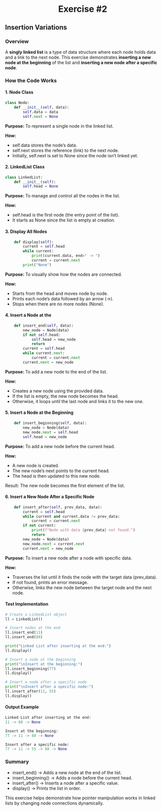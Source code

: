 <div align="center">

# Exercise #2

</div>

## Insertion Variations

### Overview

A **singly linked list** is a type of data structure where each node holds data and a link to the next node.
This exercise demonstrates **inserting a new node at the beginning** of the list and **inserting a new node after a specific node**.

### How the Code Works

#### 1. **Node Class**

```python
class Node:
    def __init__(self, data):
        self.data = data
        self.next = None
```

**Purpose:** To represent a single node in the linked list.

**How:**

- self.data stores the node’s data.
- self.next stores the reference (link) to the next node.
- Initially, self.next is set to None since the node isn’t linked yet.

#### 2. LinkedList Class

```python
class LinkedList:
    def __init__(self):
        self.head = None
```

**Purpose:** To manage and control all the nodes in the list.

**How:**

- self.head is the first node (the entry point of the list).
- It starts as None since the list is empty at creation.

#### 3. Display All Nodes

```python
    def display(self):
        current = self.head
        while current:
            print(current.data, end=" -> ")
            current = current.next
        print("None")
```
**Purpose:** To visually show how the nodes are connected.

**How:**

- Starts from the head and moves node by node.
- Prints each node’s data followed by an arrow (->).
- Stops when there are no more nodes (None).

#### 4. Insert a Node at the 

```python
    def insert_end(self, data):
        new_node = Node(data)
        if not self.head:
            self.head = new_node
            return
        current = self.head
        while current.next:
            current = current.next
        current.next = new_node
```

**Purpose:** To add a new node to the end of the list.

**How:**

- Creates a new node using the provided data.
- If the list is empty, the new node becomes the head.
- Otherwise, it loops until the last node and links it to the new one.

#### 5. Insert a Node at the Beginning

```python
    def insert_beginning(self, data):
        new_node = Node(data)
        new_node.next = self.head
        self.head = new_node
```

**Purpose:** To add a new node before the current head.

**How:**

- A new node is created.
- The new node’s next points to the current head.
- The head is then updated to this new node.

Result: The new node becomes the first element of the list.

#### 6. Insert a New Node After a Specific Node

```python
    def insert_after(self, prev_data, data):
        current = self.head
        while current and current.data != prev_data:
            current = current.next
        if not current:
            print(f"Node with data {prev_data} not found.")
            return
        new_node = Node(data)
        new_node.next = current.next
        current.next = new_node
```

**Purpose:** To insert a new node after a node with specific data.

**How:**

- Traverses the list until it finds the node with the target data (prev_data).
- If not found, prints an error message.
- Otherwise, links the new node between the target node and the next node.

#### Test Implementation
```python
# Create a LinkedList object
ll = LinkedList()

# Insert nodes at the end
ll.insert_end(11)
ll.insert_end(88)

print("Linked List after inserting at the end:")
ll.display()

# Insert a node at the beginning
print("\nInsert at the beginning:")
ll.insert_beginning(77)
ll.display()

# Insert a node after a specific node
print("\nInsert after a specific node:")
ll.insert_after(11, 55)
ll.display()
```

#### Output Example

```python
Linked List after inserting at the end:
11 -> 88 -> None

Insert at the beginning:
77 -> 11 -> 88 -> None

Insert after a specific node:
77 -> 11 -> 55 -> 88 -> None
```

### Summary

- insert_end() → Adds a new node at the end of the list.
- insert_beginning() → Adds a node before the current head.
- insert_after() → Inserts a node after a specific value.
- display() → Prints the list in order.

This exercise helps demonstrate how pointer manipulation works in linked lists by changing node connections dynamically.